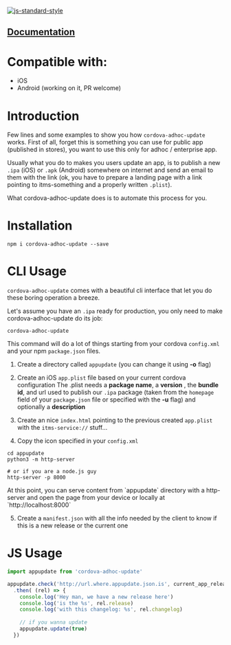 [![js-standard-style](https://img.shields.io/badge/code%20style-standard-brightgreen.svg)](http://standardjs.com/)

## [Documentation](http://lesion.github.io/cordova-adhoc-update)

# Compatible with:
 - iOS
 - Android (working on it, PR welcome)

# Introduction

Few lines and some examples to show you how 
`cordova-adhoc-update` works.
First of all, forget this is something you can use
for public app (published in stores), you want to
use this only for adhoc / enterprise app.

Usually what you do to makes you users update an app,
is to publish a new `.ipa` (iOS) or `.apk` (Android)
somewhere on internet and send an email to them with
the link (ok, you have to prepare a landing page
with a link pointing to itms-something and a properly
written `.plist`).

What cordova-adhoc-update does is to automate
this process for you.

# Installation


```shell
npm i cordova-adhoc-update --save
```

# CLI Usage

`cordova-adhoc-update` comes with a beautiful cli interface that let you
do these boring operation a breeze.

Let's assume you have an `.ipa` ready for production, you only need
to make cordova-adhoc-update do its job:

```shell
cordova-adhoc-update
```

This command will do a lot of things starting from your cordova `config.xml` and
your npm `package.json` files.

1. Create a directory called `appupdate` (you can change it using __-o__ flag)
2. Create an iOS `app.plist` file based on your current cordova configuration
   The .plist needs a __package name__, a __version__ , the __bundle id__,
   and url used to publish our `.ipa` package (taken from the `homepage` field of your `package.json` file or specified with the __-u__ flag) and optionally a __description__

3. Create an nice `index.html` pointing to the previous created `app.plist` with 
  the `itms-service://` stuff...

4. Copy the icon specified in your `config.xml`

```shell
cd appupdate
python3 -m http-server

# or if you are a node.js guy
http-server -p 8000 
```
<aside class='notice'>
  At this point, you can serve content from `appupdate` directory with a http-server and open the page from your device or locally at `http://localhost:8000`
</aside>

5. Create a `manifest.json` with all the info needed by the client to know if this is a new release or the current one

# JS Usage

```javascript
import appupdate from 'cordova-adhoc-update'

appupdate.check('http://url.where.appupdate.json.is', current_app_release )
  .then( (rel) => {
    console.log('Hey man, we have a new release here')
    console.log('is the %s', rel.release)
    console.log('with this changelog: %s', rel.changelog)
    
    // if you wanna update
    appupdate.update(true)
  })

```
